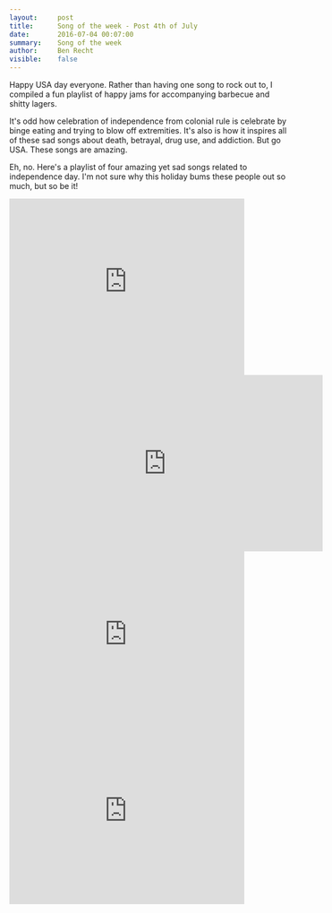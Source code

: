 ```yaml
---
layout:     post
title:      Song of the week - Post 4th of July
date:       2016-07-04 00:07:00
summary:    Song of the week
author:     Ben Recht
visible:    false
---
```


Happy USA day everyone.  Rather than having one song to rock out to, I compiled a fun playlist of happy jams for accompanying barbecue and shitty lagers.  

It's odd how celebration of independence from colonial rule is celebrate by binge eating and trying to blow off extremities.  It's also is how it inspires all of these sad songs about death, betrayal, drug use, and addiction. But go USA.  These songs are amazing.

Eh, no. Here's a playlist of four amazing yet sad songs related to independence day.  I'm not sure why this holiday bums these people out so much, but so be it!

<iframe width="420" height="315" src="https://www.youtube.com/embed/3S7HAvibdvc" frameborder="0" allowfullscreen></iframe>

<iframe width="560" height="315" src="https://www.youtube.com/embed/JTeKpWp8Psw" frameborder="0" allowfullscreen></iframe>

<iframe width="420" height="315" src="https://www.youtube.com/embed/EU4L6THYAbM" frameborder="0" allowfullscreen></iframe>

<iframe width="420" height="315" src="https://www.youtube.com/embed/fEYq7PXdJOs" frameborder="0" allowfullscreen></iframe>
